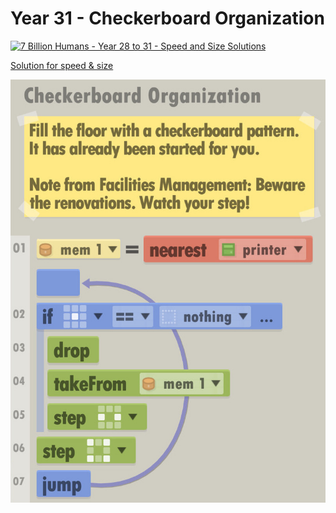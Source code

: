 # Year 31 - Checkerboard Organization

[![7 Billion Humans - Year 28 to 31 - Speed and Size Solutions](https://img.youtube.com/vi/sjisK56tksw/0.jpg)](https://www.youtube.com/watch?v=sjisK56tksw&t=520s)

[Solution for speed & size](solution.txt)

![Solution for speed & size](solution.JPEG "Year 31")